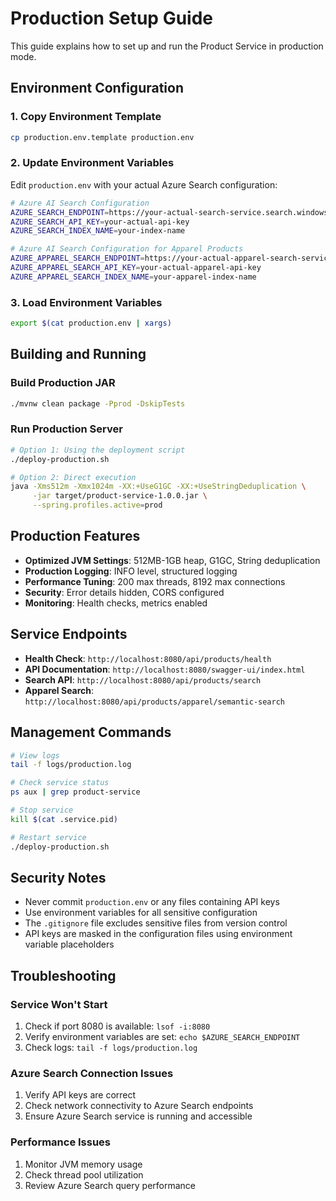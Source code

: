 # Production Setup Guide

This guide explains how to set up and run the Product Service in production mode.

## Environment Configuration

### 1. Copy Environment Template
```bash
cp production.env.template production.env
```

### 2. Update Environment Variables
Edit `production.env` with your actual Azure Search configuration:

```bash
# Azure AI Search Configuration
AZURE_SEARCH_ENDPOINT=https://your-actual-search-service.search.windows.net
AZURE_SEARCH_API_KEY=your-actual-api-key
AZURE_SEARCH_INDEX_NAME=your-index-name

# Azure AI Search Configuration for Apparel Products
AZURE_APPAREL_SEARCH_ENDPOINT=https://your-actual-apparel-search-service.search.windows.net
AZURE_APPAREL_SEARCH_API_KEY=your-actual-apparel-api-key
AZURE_APPAREL_SEARCH_INDEX_NAME=your-apparel-index-name
```

### 3. Load Environment Variables
```bash
export $(cat production.env | xargs)
```

## Building and Running

### Build Production JAR
```bash
./mvnw clean package -Pprod -DskipTests
```

### Run Production Server
```bash
# Option 1: Using the deployment script
./deploy-production.sh

# Option 2: Direct execution
java -Xms512m -Xmx1024m -XX:+UseG1GC -XX:+UseStringDeduplication \
     -jar target/product-service-1.0.0.jar \
     --spring.profiles.active=prod
```

## Production Features

- **Optimized JVM Settings**: 512MB-1GB heap, G1GC, String deduplication
- **Production Logging**: INFO level, structured logging
- **Performance Tuning**: 200 max threads, 8192 max connections
- **Security**: Error details hidden, CORS configured
- **Monitoring**: Health checks, metrics enabled

## Service Endpoints

- **Health Check**: `http://localhost:8080/api/products/health`
- **API Documentation**: `http://localhost:8080/swagger-ui/index.html`
- **Search API**: `http://localhost:8080/api/products/search`
- **Apparel Search**: `http://localhost:8080/api/products/apparel/semantic-search`

## Management Commands

```bash
# View logs
tail -f logs/production.log

# Check service status
ps aux | grep product-service

# Stop service
kill $(cat .service.pid)

# Restart service
./deploy-production.sh
```

## Security Notes

- Never commit `production.env` or any files containing API keys
- Use environment variables for all sensitive configuration
- The `.gitignore` file excludes sensitive files from version control
- API keys are masked in the configuration files using environment variable placeholders

## Troubleshooting

### Service Won't Start
1. Check if port 8080 is available: `lsof -i:8080`
2. Verify environment variables are set: `echo $AZURE_SEARCH_ENDPOINT`
3. Check logs: `tail -f logs/production.log`

### Azure Search Connection Issues
1. Verify API keys are correct
2. Check network connectivity to Azure Search endpoints
3. Ensure Azure Search service is running and accessible

### Performance Issues
1. Monitor JVM memory usage
2. Check thread pool utilization
3. Review Azure Search query performance
